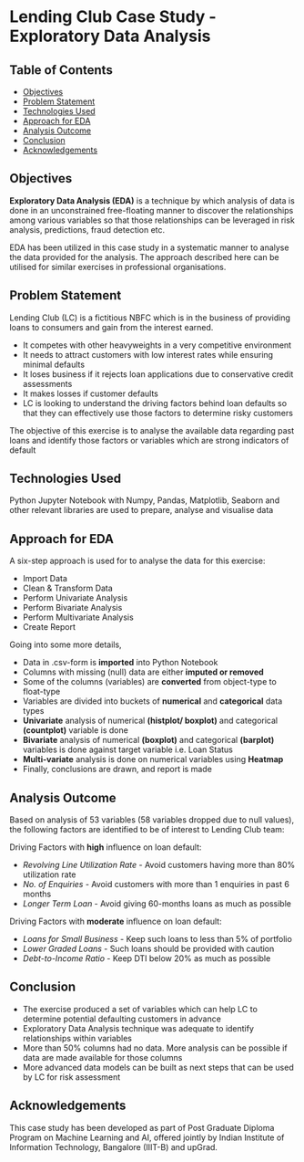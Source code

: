 # Lending Club Case Study - Exploratory Data Analysis

## Table of Contents
* [Objectives](#objectives)
* [Problem Statement](#problem-statement)
* [Technologies Used](#technologies-used)
* [Approach for EDA](#approach-for-eda)
* [Analysis Outcome](#analysis-outcome)
* [Conclusion](#conclusion)
* [Acknowledgements](#acknowledgements)

## Objectives

**Exploratory Data Analysis (EDA)** is a technique by which analysis of data is done in an unconstrained free-floating manner to discover the relationships among various variables so that those relationships can be leveraged in risk analysis, predictions, fraud detection etc.

EDA has been utilized in this case study in a systematic manner to analyse the data provided for the analysis. The approach described here can be utilised for similar exercises in professional organisations.


## Problem Statement

Lending Club (LC) is a fictitious NBFC which is in the business of providing loans to consumers and gain from the interest earned.

* It competes with other heavyweights in a very competitive environment
* It needs to attract customers with low interest rates while ensuring minimal defaults
* It loses business if it rejects loan applications due to conservative credit assessments
* It makes losses if customer defaults
* LC is looking to understand the driving factors behind loan defaults so that they can effectively use those factors to determine risky customers

The objective of this exercise is to analyse the available data regarding past loans and identify those factors or variables which are strong indicators of default


## Technologies Used

Python Jupyter Notebook with Numpy, Pandas, Matplotlib, Seaborn and other relevant libraries are used to prepare, analyse and visualise data


## Approach for EDA

A six-step approach is used for to analyse the data for this exercise:

* Import Data
* Clean & Transform Data
* Perform Univariate Analysis
* Perform Bivariate Analysis
* Perform Multivariate Analysis
* Create Report

Going into some more details,

- Data in .csv-form is **imported** into Python Notebook
- Columns with missing (null) data are either **imputed or removed**
- Some of the columns (variables) are **converted** from object-type to float-type
- Variables are divided into buckets of **numerical** and **categorical** data types
- **Univariate** analysis of numerical **(histplot/ boxplot)** and categorical **(countplot)** variable is done
- **Bivariate** analysis of numerical **(boxplot)** and categorical **(barplot)** variables is done against target variable i.e. Loan Status
- **Multi-variate** analysis is done on numerical variables using **Heatmap**
- Finally, conclusions are drawn, and report is made

## Analysis Outcome
Based on analysis of 53 variables (58 variables dropped due to null values), the following factors are identified to be of interest to Lending Club team:

Driving Factors with **high** influence on loan default:

* *Revolving Line Utilization Rate*  - Avoid customers having more than 80% utilization rate
* *No. of Enquiries* - Avoid customers with more than 1 enquiries in past 6 months
* *Longer Term Loan* - Avoid giving 60-months loans as much as possible

Driving Factors with **moderate** influence on loan default:

* *Loans for Small Business* - Keep such loans to less than 5% of portfolio 
* *Lower Graded Loans* - Such loans should be provided with caution
* *Debt-to-Income Ratio* - Keep DTI below 20% as much as possible

## Conclusion

* The exercise produced a set of variables which can help LC to determine potential defaulting customers in advance
* Exploratory Data Analysis technique was adequate to identify relationships within variables
* More than 50% columns had no data. More analysis can be possible if data are made available for those columns
* More advanced data models can be built as next steps that can be used by LC for risk assessment


## Acknowledgements

This case study has been developed as part of Post Graduate Diploma Program on Machine Learning and AI, offered jointly by Indian Institute of Information Technology, Bangalore (IIIT-B) and upGrad.

